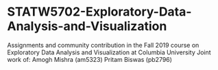 # STATW5702-Exploratory-Data-Analysis-and-Visualization
Assignments and community contribution in the Fall 2019 course on Exploratory Data Analysis and Visualization at Columbia University
Joint work of:
Amogh Mishra (am5323)
Pritam Biswas (pb2796)
